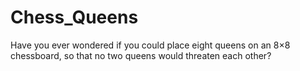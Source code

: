 # Chess_Queens
Have you ever wondered if you could place eight queens on an 8×8 chessboard, so that no two queens would threaten each other?
